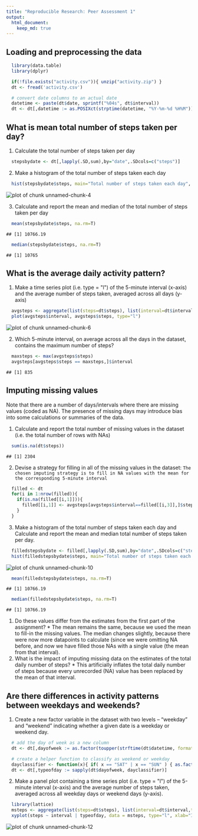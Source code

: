 ```yaml
---
title: "Reproducible Research: Peer Assessment 1"
output: 
  html_document:
    keep_md: true
---
```


## Loading and preprocessing the data

```r
  library(data.table)
  library(dplyr)
```

```r
  if(!file.exists("activity.csv")){ unzip("activity.zip") }
  dt <- fread('activity.csv')

  # convert date columns to an actual date
  datetime <- paste(dt$date, sprintf("%04s", dt$interval))
  dt <- dt[,datetime := as.POSIXct(strptime(datetime, "%Y-%m-%d %H%M"))]
```

## What is mean total number of steps taken per day?
1. Calculate the total number of steps taken per day

```r
  stepsbydate <- dt[,lapply(.SD,sum),by="date",.SDcols=c("steps")]
```
2. Make a histogram of the total number of steps taken each day

```r
  hist(stepsbydate$steps, main="Total number of steps taken each day", xlab="Number of steps") 
```

![plot of chunk unnamed-chunk-4](figure/unnamed-chunk-4-1.png) 

3. Calculate and report the mean and median of the total number of steps taken per day

```r
  mean(stepsbydate$steps, na.rm=T)
```

```
## [1] 10766.19
```

```r
  median(stepsbydate$steps, na.rm=T)
```

```
## [1] 10765
```

## What is the average daily activity pattern?
1. Make a time series plot (i.e. type = "l") of the 5-minute interval (x-axis) and the average number of steps taken, averaged across all days (y-axis)

```r
  avgsteps <- aggregate(list(steps=dt$steps), list(interval=dt$interval), mean, na.rm=T)
  plot(avgsteps$interval, avgsteps$steps, type="l")
```

![plot of chunk unnamed-chunk-6](figure/unnamed-chunk-6-1.png) 

2. Which 5-minute interval, on average across all the days in the dataset, contains the maximum number of steps?

```r
  maxsteps <- max(avgsteps$steps)
  avgsteps[avgsteps$steps == maxsteps,]$interval
```

```
## [1] 835
```

## Imputing missing values
Note that there are a number of days/intervals where there are missing values (coded as NA). The presence of missing days may introduce bias into some calculations or summaries of the data.

1. Calculate and report the total number of missing values in the dataset (i.e. the total number of rows with NAs)

```r
  sum(is.na(dt$steps))
```

```
## [1] 2304
```

2. Devise a strategy for filling in all of the missing values in the dataset:
``` The chosen imputing strategy is to fill in NA values with the mean for the corresponding 5-minute interval ```

```r
  filled <- dt
  for(i in 1:nrow(filled)){
    if(is.na(filled[[i,1]])){
      filled[[i,1]] <- avgsteps[avgsteps$interval==filled[[i,3]],]$steps
    }
  }
```

3. Make a histogram of the total number of steps taken each day and Calculate and report the mean and median total number of steps taken per day.

```r
  filledstepsbydate <- filled[,lapply(.SD,sum),by="date",.SDcols=c("steps")]
  hist(filledstepsbydate$steps, main="Total number of steps taken each day", xlab="Number of steps") 
```

![plot of chunk unnamed-chunk-10](figure/unnamed-chunk-10-1.png) 

```r
  mean(filledstepsbydate$steps, na.rm=T)
```

```
## [1] 10766.19
```

```r
  median(filledstepsbydate$steps, na.rm=T)
```

```
## [1] 10766.19
```
  1. Do these values differ from the estimates from the first part of the assignment?
    * The mean remains the same, because we used the mean to fill-in the missing values.  The median changes slightly, because there were now more datapoints to calculate (since we were omitting NA before, and now we have filled those NAs with a single value (the mean from that interval).
  2. What is the impact of imputing missing data on the estimates of the total daily number of steps?
    * This artificially inflates the total daily number of steps because every unrecorded (NA) value has been replaced by the mean of that interval.

## Are there differences in activity patterns between weekdays and weekends?

1. Create a new factor variable in the dataset with two levels – “weekday” and “weekend” indicating whether a given date is a weekday or weekend day.

```r
  # add the day of week as a new column
  dt <- dt[,dayofweek := as.factor(toupper(strftime(dt$datetime, format="%a")))]

  # create a helper function to classify as weekend or weekday
  dayclassifier <- function(x){ if( x == "SAT" | x == "SUN" ) { as.factor("WEEKEND") } else { as.factor("WEEKDAY") } }
  dt <- dt[,typeofday := sapply(dt$dayofweek, dayclassifier)]
```

2. Make a panel plot containing a time series plot (i.e. type = "l") of the 5-minute interval (x-axis) and the average number of steps taken, averaged across all weekday days or weekend days (y-axis).

```r
  library(lattice)
  msteps <- aggregate(list(steps=dt$steps), list(interval=dt$interval,typeofday=dt$typeofday),  mean, na.rm=T)
  xyplot(steps ~ interval | typeofday, data = msteps, type="l", xlab="Interval", ylab="Number of steps", layout=c(1,2))
```

![plot of chunk unnamed-chunk-12](figure/unnamed-chunk-12-1.png) 

